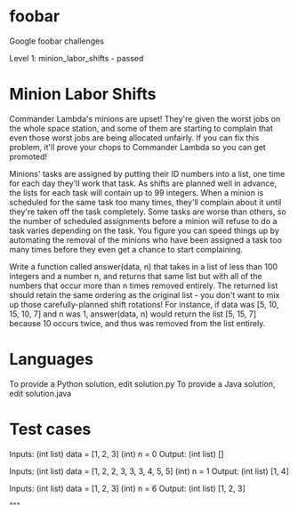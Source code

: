 # foobar
Google foobar challenges

Level 1: minion_labor_shifts - passed

Minion Labor Shifts
===================

Commander Lambda's minions are upset! They're given the worst jobs on the whole space station, and some of them are starting to complain that even those worst jobs are being allocated unfairly. If you can fix this problem, it'll prove your chops to Commander Lambda so you can get promoted!

Minions' tasks are assigned by putting their ID numbers into a list, one time for each day they'll work that task. As shifts are planned well in advance, the lists for each task will contain up to 99 integers. When a minion is scheduled for the same task too many times, they'll complain about it until they're taken off the task completely. Some tasks are worse than others, so the number of scheduled assignments before a minion will refuse to do a task varies depending on the task.  You figure you can speed things up by automating the removal of the minions who have been assigned a task too many times before they even get a chance to start complaining.

Write a function called answer(data, n) that takes in a list of less than 100 integers and a number n, and returns that same list but with all of the numbers that occur more than n times removed entirely. The returned list should retain the same ordering as the original list - you don't want to mix up those carefully-planned shift rotations! For instance, if data was [5, 10, 15, 10, 7] and n was 1, answer(data, n) would return the list [5, 15, 7] because 10 occurs twice, and thus was removed from the list entirely.

Languages
=========

To provide a Python solution, edit solution.py
To provide a Java solution, edit solution.java

Test cases
==========

Inputs:
    (int list) data = [1, 2, 3]
    (int) n = 0
Output:
    (int list) []

Inputs:
    (int list) data = [1, 2, 2, 3, 3, 3, 4, 5, 5]
    (int) n = 1
Output:
    (int list) [1, 4]

Inputs:
    (int list) data = [1, 2, 3]
    (int) n = 6
Output:
    (int list) [1, 2, 3]

"""